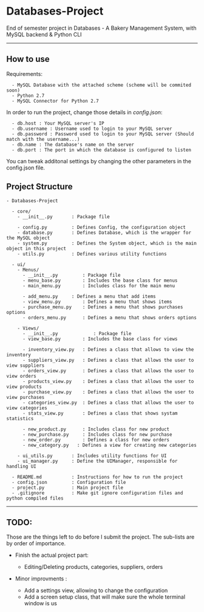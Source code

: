 # Databases-Project
End of semester project in Databases - A Bakery Management System, with MySQL backend &amp; Python CLI

***

## How to use
Requirements:
```
  - MySQL Database with the attached scheme (scheme will be commited soon)
  - Python 2.7
  - MySQL Connector for Python 2.7
```

In order to run the project, change those details in *config.json*:
```
  - db.host : Your MySQL server's IP
  - db.username : Username used to login to your MySQL server
  - db.password : Password used to login to your MySQL server (Should match with the username...)
  - db.name : The database's name on the server
  - db.port : The port in which the database is configured to listen
```

You can tweak additonal settings by changing the other parameters in the config.json file.

## Project Structure
```
- Databases-Project

  - core/
    - __init__.py		: Package file
    
    - config.py			: Defines Config, the configuration object
    - database.py		: Defines Database, which is the wrapper for the MySQL object
    - system.py			: Defines the System object, which is the main object in this project
    - utils.py			: Defines various utility functions
  
  - ui/
    - Menus/
      - __init__.py       	: Package file
      - menu_base.py 		: Includes the base class for menus
      - main_menu.py 		: Includes class for the main menu
      
      - add_menu.py		: Defines a menu that add items
      - view_menu.py		: Defines a menu that shows items
      - purchase_menu.py	: Defines a menu that shows purchases options
      - orders_menu.py		: Defines a menu that shows orders options
    
    - Views/
      - __init__.py         	: Package file
      - view_base.py		: Includes the base class for views
      
      - inventory_view.py	: Defines a class that allows to view the inventory
      - suppliers_view.py 	: Defines a class that allows the user to view suppliers
      - orders_view.py 		: Defines a class that allows the user to view orders
      - products_view.py 	: Defines a class that allows the user to view products
      - purchase_view.py	: Defines a class that allows the user to view purchases
      - categories_view.py	: Defines a class that allows the user to view categories
      - stats_view.py		: Defines a class that shows systam statistics
      
      - new_product.py 		: Includes class for new product
      - new_purchase.py 	: Includes class for new purchase
      - new_order.py		: Defines a class for new orders
      - new_category.py   : Defines a view for creating new categories
    
    - ui_utils.py		: Includes utility functions for UI
    - ui_manager.py		: Define the UIManager, responsible for handling UI
	 
  - README.md			: Instructions for how to run the project
  - config.json			: Configuration file
  - project.py			: Main project file
  - .gitignore			: Make git ignore configuration files and python compiled files

```

***

## TODO:
Those are the things left to do before I submit the project. The sub-lists are by order of importance.

  - Finish the actual project part: 
    - Editing/Deleting products, categories, suppliers, orders
  
  - Minor improvments :
    - Add a settings view, allowing to change the configuration
    - Add a screen setup class, that will make sure the whole terminal window is us
  
  
  
  
  
